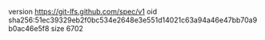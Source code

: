 version https://git-lfs.github.com/spec/v1
oid sha256:51ec39329eb2f0bc534e2648e3e551d14021c63a94a46e47bb70a9b0ac46e5f8
size 6702

